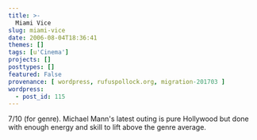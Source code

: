 ```yaml
---
title: >-
  Miami Vice
slug: miami-vice
date: 2006-08-04T18:36:41
themes: []
tags: [u'Cinema']
projects: []
posttypes: []
featured: False
provenance: [ wordpress, rufuspollock.org, migration-201703 ]
wordpress:
  - post_id: 115
---
```


7/10 (for genre). Michael Mann's latest outing is pure Hollywood but done with enough energy and skill to lift above the genre average.

